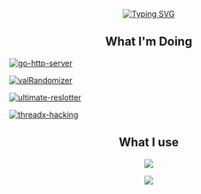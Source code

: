 <div align="center">
<a href="https://git.io/typing-svg"><img src="https://readme-typing-svg.demolab.com?font=Fira+Code&duration=3000&pause=250&color=BB60FFB3&background=FFFFFF00&center=true&width=435&lines=Videogame+Modder;Software+Engineer;Computer+Engineering+Undergrad" alt="Typing SVG" /></a>
</div>

<div align="center">
  <h2>What I'm Doing</h2>
</div>

[![go-http-server](https://github-readme-stats.vercel.app/api/pin/?username=erik-bobinski&repo=go-http-server&theme=tokyonight)](https://github.com/erik-bobinski/go-http-server)
  
[![valRandomizer](https://github-readme-stats.vercel.app/api/pin/?username=erik-bobinski&repo=valRandomizer&theme=tokyonight)](https://github.com/erik-bobinski/valRandomizer) 

[![ultimate-reslotter](https://github-readme-stats.vercel.app/api/pin/?username=erik-bobinski&repo=ultimate-reslotter&theme=tokyonight)](https://github.com/erik-bobinski/ultimate-reslotter)

[![threadx-hacking](https://github-readme-stats.vercel.app/api/pin/?username=erik-bobinski&repo=threadx-hacking&theme=tokyonight)](https://github.com/erik-bobinski/threadx-hacking) 

<div align="center">
  <h2>What I use</h2>
</div>

<p align="center">
  <a href="https://skillicons.dev">
    <img src="https://skillicons.dev/icons?i=neovim,vscode,idea,docker,postman,react,angular,tailwind" />
  </a>
</p>

<p align="center">
  <a href="https://skillicons.dev">
    <img src="https://skillicons.dev/icons?i=go,rust,cpp,python,java,ts,html,css" />
  </a>
</p>
